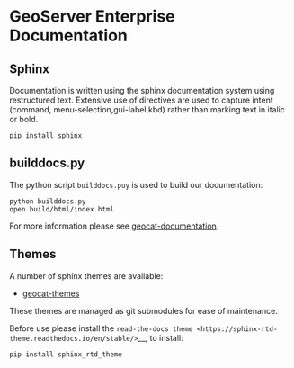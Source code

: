 # GeoServer Enterprise Documentation

## Sphinx

Documentation is written using the sphinx documentation system using restructured text. Extensive use of directives are used to capture intent (command, menu-selection,gui-label,kbd) rather than marking text in italic or bold.

```
pip install sphinx
```

## builddocs.py

The python script ``builddocs.puy`` is used to build our documentation:

```
python builddocs.py
open build/html/index.html
```

For more information please see [geocat-documentation](https://github.com/volaya/geocat-documentation).

## Themes

A number of sphinx themes are available:

* [geocat-themes](https://github.com/GeoCat/geocat-themes)

These themes are managed as git submodules for ease of maintenance.

Before use please install the `read-the-docs theme <https://sphinx-rtd-theme.readthedocs.io/en/stable/>`__, to install:

```
pip install sphinx_rtd_theme
```


